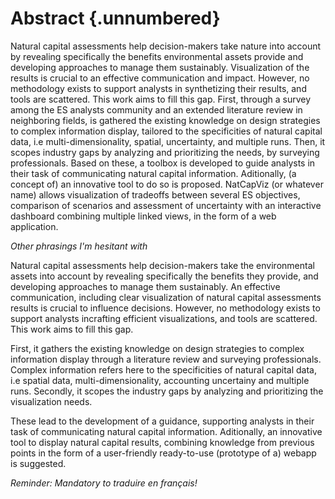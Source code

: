# Abstract {.unnumbered}

Natural capital assessments help decision-makers take nature into account by revealing specifically the benefits environmental assets provide and developing approaches to manage them sustainably. Visualization of the results is crucial to an effective communication and impact. However, no methodology exists to support analysts in synthetizing their results, and tools are scattered. This work aims to fill this gap. First, through a survey among the ES analysts community and an extended literature review in neighboring fields, is gathered the existing knowledge on design strategies to complex information display, tailored to the specificities of natural capital data, i.e multi-dimensionality, spatial, uncertainty, and multiple runs. Then, it scopes industry gaps by analyzing and prioritizing the needs, by surveying professionals. Based on these, a toolbox is developed to guide analysts in their task of communicating natural capital information. Aditionally, (a concept of) an innovative tool to do so is proposed. NatCapViz (or whatever name) allows visualization of tradeoffs between several ES objectives, comparison of scenarios and assessment of uncertainty with an interactive dashboard combining multiple linked views, in the form of a web application. 


*Other phrasings I'm hesitant with*

Natural capital assessments help decision-makers take the environmental assets into account by revealing specifically the benefits they provide, and developing approaches to manage them sustainably. An effective communication, including clear visualization of natural capital assessments results is crucial to influence decisions. However, no methodology exists to support analysts incrafting efficient visualizations, and tools are scattered. This work aims to fill this gap. 

First, it gathers the existing knowledge on design strategies to complex information display through a literature review and surveying professionals. Complex information refers here to the specificities of natural capital data, i.e spatial data, multi-dimensionality, accounting uncertainy and multiple runs. Secondly, it scopes the industry gaps by analyzing and prioritizing the visualization needs.

These lead to the development of a guidance, supporting analysts in their task of communicating natural capital information. Aditionally, an innovative tool to display natural capital results, combining knowledge from previous points in the form of a user-friendly ready-to-use (prototype of a) webapp is suggested. 

*Reminder: Mandatory to traduire en français!*
